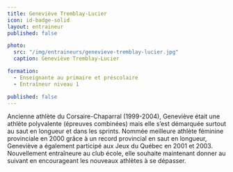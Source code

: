 ```yaml
---
title: Geneviève Tremblay-Lucier
icon: id-badge-solid
layout: entraineur
published: false

photo:
  src: "/img/entraineurs/genevieve-tremblay-lucier.jpg"
  caption: Geneviève Tremblay-Lucier

formation:
  - Enseignante au primaire et préscolaire
  - Entraîneur niveau 1

published: false
---
```


Ancienne athlète du Corsaire-Chaparral (1999-2004), Geneviève était une athlète polyvalente (épreuves combinées) mais elle s’est démarquée surtout au saut en longueur et dans les sprints. Nommée meilleure athlète féminine provinciale en 2000 grâce à un record provincial en saut en longueur, Geneviève a également participé aux Jeux du Québec en 2001 et 2003. Nouvellement entraîneure au club école, elle souhaite maintenant donner au suivant en encourageant les nouveaux athlètes à se dépasser.
